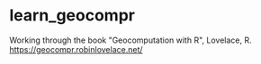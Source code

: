# learn_geocompr
Working through the book "Geocomputation with R", Lovelace, R.  https://geocompr.robinlovelace.net/ 

